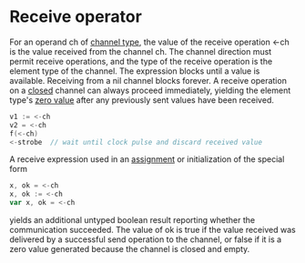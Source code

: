 # Receive operator

For an operand ch of [channel type](/Types/channel_types.html), the value of the receive operation <-ch is the value received from the channel ch. The channel direction must permit receive operations, and the type of the receive operation is the element type of the channel. The expression blocks until a value is available. Receiving from a nil channel blocks forever. A receive operation on a [closed](/Built-in%20functions/close.html) channel can always proceed immediately, yielding the element type's [zero value](/Program%20initialization%20and%20execution/the_zero_value.html) after any previously sent values have been received.

```go
v1 := <-ch
v2 = <-ch
f(<-ch)
<-strobe  // wait until clock pulse and discard received value
```

A receive expression used in an [assignment](/Statements/assignments.html) or initialization of the special form

```go
x, ok = <-ch
x, ok := <-ch
var x, ok = <-ch
```

yields an additional untyped boolean result reporting whether the communication succeeded. The value of ok is true if the value received was delivered by a successful send operation to the channel, or false if it is a zero value generated because the channel is closed and empty.